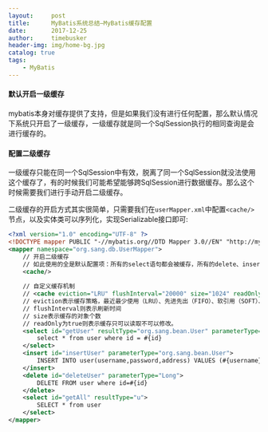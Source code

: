 ```yaml
---
layout:     post
title:      MyBatis系统总结—MyBatis缓存配置
date:       2017-12-25
author:     timebusker
header-img: img/home-bg.jpg
catalog: true
tags:
    - MyBatis
---  
```


#### 默认开启一级缓存

mybatis本身对缓存提供了支持，但是如果我们没有进行任何配置，那么默认情况下系统只开启了一级缓存，一级缓存就是同一个SqlSession执行的相同查询是会进行缓存的。

#### 配置二级缓存

一级缓存只能在同一个SqlSession中有效，脱离了同一个SqlSession就没法使用这个缓存了，有的时候我们可能希望能够跨SqlSession进行数据缓存。那么这个时候需要我们进行手动开启二级缓存。

二级缓存的开启方式其实很简单，只需要我们在`userMapper.xml`中配置`<cache/>`节点，以及实体类可以序列化，实现Serializable接口即可:

```xml
<?xml version="1.0" encoding="UTF-8" ?>
<!DOCTYPE mapper PUBLIC "-//mybatis.org//DTD Mapper 3.0//EN" "http://mybatis.org/dtd/mybatis-3-mapper.dtd">
<mapper namespace="org.sang.db.UserMapper">
    // 开启二级缓存
	// 如此使用的全是默认配置项：所有的select语句都会被缓存，所有的delete、insert和update则都会将缓存刷新，使用LRU算法进行内存回收等
    <cache/>
	
	// 自定义缓存机制
	// <cache eviction="LRU" flushInterval="20000" size="1024" readOnly="true"/>
	// eviction表示缓存策略，最近最少使用（LRU）、先进先出（FIFO）、软引用（SOFT）、弱引用（WEAK）
	// flushInterval则表示刷新时间
	// size表示缓存的对象个数
	// readOnly为true则表示缓存只可以读取不可以修改。 
    <select id="getUser" resultType="org.sang.bean.User" parameterType="Long">
        select * from user where id = #{id}
    </select>
    <insert id="insertUser" parameterType="org.sang.bean.User">
        INSERT INTO user(username,password,address) VALUES (#{username},#{password},#{address})
    </insert>
    <delete id="deleteUser" parameterType="Long">
        DELETE FROM user where id=#{id}
    </delete>
    <select id="getAll" resultType="u">
        SELECT * from user
    </select>
</mapper>
```